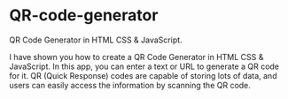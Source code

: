 # QR-code-generator
QR Code Generator in HTML CSS &amp; JavaScript.
 <p>I have shown you how to create a QR Code Generator in HTML CSS & JavaScript. In this app, you can enter a text or URL to generate a QR code for it. QR (Quick Response) codes are capable of storing lots of data, and users can easily access the information by scanning the QR code.</p>
